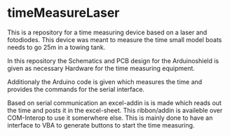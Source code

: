 # timeMeasureLaser
This is a repository for a time measuring device based on a laser and fotodiodes. This device was meant to measure the time small model boats needs to go 25m in a towing tank.

In this repository the Schematics and PCB design for the Arduinoshield is given as necessary Hardware for the time measuring equipment.

Additionaly the Arduino code is given which measures the time and provides the commands for the serial interface. 

Based on serial communication an excel-addin is is made which reads out the time and posts it in the excel-sheet. This ribbon/addin is availeble over COM-Interop to use it somerwhere else. This is mainly done to have an interface to VBA to generate buttons to start the time measuring.
